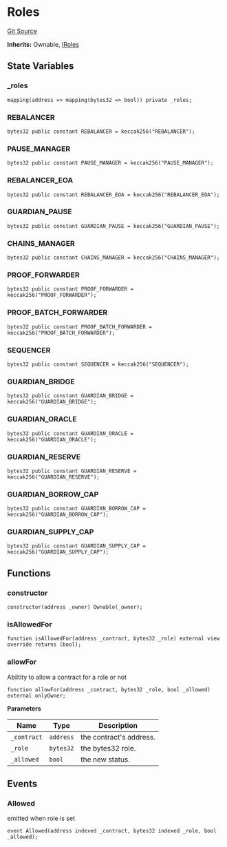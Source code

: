 # Roles
[Git Source](https://github.com/malda-protocol/malda-lending/blob/7babde64a69e0bddbfb8ee96e52976dd39acebdd/src\Roles.sol)

**Inherits:**
Ownable, [IRoles](/src\interfaces\IRoles.sol\interface.IRoles.md)


## State Variables
### _roles

```solidity
mapping(address => mapping(bytes32 => bool)) private _roles;
```


### REBALANCER

```solidity
bytes32 public constant REBALANCER = keccak256("REBALANCER");
```


### PAUSE_MANAGER

```solidity
bytes32 public constant PAUSE_MANAGER = keccak256("PAUSE_MANAGER");
```


### REBALANCER_EOA

```solidity
bytes32 public constant REBALANCER_EOA = keccak256("REBALANCER_EOA");
```


### GUARDIAN_PAUSE

```solidity
bytes32 public constant GUARDIAN_PAUSE = keccak256("GUARDIAN_PAUSE");
```


### CHAINS_MANAGER

```solidity
bytes32 public constant CHAINS_MANAGER = keccak256("CHAINS_MANAGER");
```


### PROOF_FORWARDER

```solidity
bytes32 public constant PROOF_FORWARDER = keccak256("PROOF_FORWARDER");
```


### PROOF_BATCH_FORWARDER

```solidity
bytes32 public constant PROOF_BATCH_FORWARDER = keccak256("PROOF_BATCH_FORWARDER");
```


### SEQUENCER

```solidity
bytes32 public constant SEQUENCER = keccak256("SEQUENCER");
```


### GUARDIAN_BRIDGE

```solidity
bytes32 public constant GUARDIAN_BRIDGE = keccak256("GUARDIAN_BRIDGE");
```


### GUARDIAN_ORACLE

```solidity
bytes32 public constant GUARDIAN_ORACLE = keccak256("GUARDIAN_ORACLE");
```


### GUARDIAN_RESERVE

```solidity
bytes32 public constant GUARDIAN_RESERVE = keccak256("GUARDIAN_RESERVE");
```


### GUARDIAN_BORROW_CAP

```solidity
bytes32 public constant GUARDIAN_BORROW_CAP = keccak256("GUARDIAN_BORROW_CAP");
```


### GUARDIAN_SUPPLY_CAP

```solidity
bytes32 public constant GUARDIAN_SUPPLY_CAP = keccak256("GUARDIAN_SUPPLY_CAP");
```


## Functions
### constructor


```solidity
constructor(address _owner) Ownable(_owner);
```

### isAllowedFor


```solidity
function isAllowedFor(address _contract, bytes32 _role) external view override returns (bool);
```

### allowFor

Abiltity to allow a contract for a role or not


```solidity
function allowFor(address _contract, bytes32 _role, bool _allowed) external onlyOwner;
```
**Parameters**

|Name|Type|Description|
|----|----|-----------|
|`_contract`|`address`|the contract's address.|
|`_role`|`bytes32`|the bytes32 role.|
|`_allowed`|`bool`|the new status.|


## Events
### Allowed
emitted when role is set


```solidity
event Allowed(address indexed _contract, bytes32 indexed _role, bool _allowed);
```

